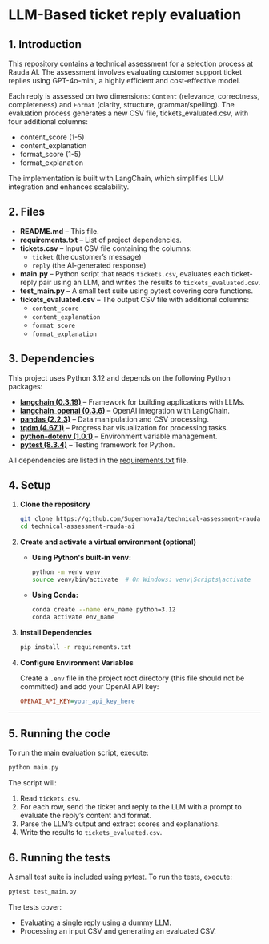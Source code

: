 # LLM-Based ticket reply evaluation

## 1. Introduction

This repository contains a technical assessment for a selection process at Rauda AI. The assessment involves evaluating customer support ticket replies using GPT-4o-mini, a highly efficient and cost-effective model.

Each reply is assessed on two dimensions: `Content` (relevance, correctness, completeness) and `Format` (clarity, structure, grammar/spelling). The evaluation process generates a new CSV file, tickets_evaluated.csv, with four additional columns:

- content_score (1-5)
- content_explanation
- format_score (1-5)
- format_explanation

The implementation is built with LangChain, which simplifies LLM integration and enhances scalability.

## 2. Files

- **README.md** – This file.
- **requirements.txt** – List of project dependencies.
- **tickets.csv** – Input CSV file containing the columns:
  - `ticket` (the customer’s message)
  - `reply` (the AI-generated response)
- **main.py** – Python script that reads `tickets.csv`, evaluates each ticket-reply pair using an LLM, and writes the results to `tickets_evaluated.csv`.
- **test_main.py** – A small test suite using pytest covering core functions.
- **tickets_evaluated.csv** – The output CSV file with additional columns:
  - `content_score`
  - `content_explanation`
  - `format_score`
  - `format_explanation`

## 3. Dependencies

This project uses Python 3.12 and depends on the following Python packages:

- **[langchain (0.3.19)](https://python.langchain.com/docs/)** – Framework for building applications with LLMs.  
- **[langchain_openai (0.3.6)](https://python.langchain.com/docs/integrations/providers/openai/)** – OpenAI integration with LangChain.  
- **[pandas (2.2.3)](https://pandas.pydata.org/docs/)** – Data manipulation and CSV processing.  
- **[tqdm (4.67.1)](https://tqdm.github.io/)** – Progress bar visualization for processing tasks.  
- **[python-dotenv (1.0.1)](https://github.com/theskumar/python-dotenv)** – Environment variable management.  
- **[pytest (8.3.4)](https://docs.pytest.org/en/stable/)** – Testing framework for Python.  
 


All dependencies are listed in the [requirements.txt](requirements.txt) file.

## 4. Setup

1. **Clone the repository**

   ```bash
   git clone https://github.com/SupernovaIa/technical-assessment-rauda-ai.git
   cd technical-assessment-rauda-ai
   ```

2. **Create and activate a virtual environment (optional)**

   - **Using Python's built-in venv:**

     ```bash
     python -m venv venv
     source venv/bin/activate  # On Windows: venv\Scripts\activate
     ```

   - **Using Conda:**

     ```bash
     conda create --name env_name python=3.12
     conda activate env_name
     ```

3. **Install Dependencies**

   ```bash
   pip install -r requirements.txt
   ```

4. **Configure Environment Variables**

   Create a `.env` file in the project root directory (this file should not be committed) and add your OpenAI API key:

   ```ini
   OPENAI_API_KEY=your_api_key_here
   ```

---

## 5. Running the code

To run the main evaluation script, execute:

```bash
python main.py
```

The script will:

1. Read `tickets.csv`.
2. For each row, send the ticket and reply to the LLM with a prompt to evaluate the reply’s content and format.
3. Parse the LLM’s output and extract scores and explanations.
4. Write the results to `tickets_evaluated.csv`.

## 6. Running the tests

A small test suite is included using pytest. To run the tests, execute:

```bash
pytest test_main.py
```

The tests cover:
- Evaluating a single reply using a dummy LLM.
- Processing an input CSV and generating an evaluated CSV.
